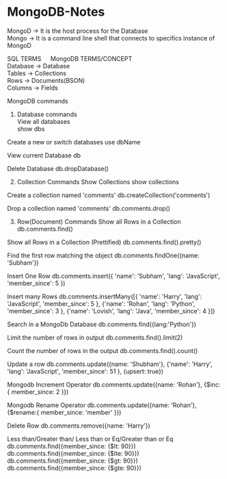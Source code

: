 # MongoDB-Notes

MongoD -> It is the host process for the Database <br/>
Mongo -> It is a command line shell that connects to specifics instance of MongoD 

SQL TERMS &emsp; MongoDB TERMS/CONCEPT <br/>
Database         ->  Database <br/>
Tables           ->  Collections <br/>
Rows             ->  Documents(BSON) <br/>
Columns          ->  Fields <br/>

MongoDB commands  <br/> 

1. Database commands <br/>
View all databases <br/> 
show dbs <br/>

Create a new or switch databases 
use dbName

View current Database
db

Delete Database 
db.dropDatabase()

2. Collection Commands
Show Collections
show collections

Create a collection named 'comments'
db.createCollection('comments')

Drop a collection named 'comments'
db.comments.drop()

3. Row(Document) Commands
Show all Rows in a Collection 
db.comments.find()

Show all Rows in a Collection (Prettified)
db.comments.find().pretty()

Find the first row matching the object
db.comments.findOne({name: 'Subham'})

Insert One Row
db.comments.insert({
    'name': 'Subham',
    'lang': 'JavaScript',
    'member_since': 5
 })

Insert many Rows
db.comments.insertMany([{
    'name': 'Harry',
    'lang': 'JavaScript',
    'member_since': 5
    }, 
    {'name': 'Rohan',
    'lang': 'Python',
    'member_since': 3
    },
    {'name': 'Lovish',
    'lang': 'Java',
    'member_since': 4
}])

Search in a MongoDb Database
db.comments.find({lang:'Python'})

Limit the number of rows in output
db.comments.find().limit(2)

Count the number of rows in the output
db.comments.find().count()

Update a row
db.comments.update({name: 'Shubham'},
{'name': 'Harry',
    'lang': 'JavaScript',
    'member_since': 51
}, {upsert: true})

Mongodb Increment Operator
db.comments.update({name: 'Rohan'},
{$inc:{
    member_since: 2
}})

Mongodb Rename Operator
db.comments.update({name: 'Rohan'},
{$rename:{
    member_since: 'member'
}})

Delete Row 
db.comments.remove({name: 'Harry'})

Less than/Greater than/ Less than or Eq/Greater than or Eq
db.comments.find({member_since: {$lt: 90}})
db.comments.find({member_since: {$lte: 90}})
db.comments.find({member_since: {$gt: 90}})
db.comments.find({member_since: {$gte: 90}})
